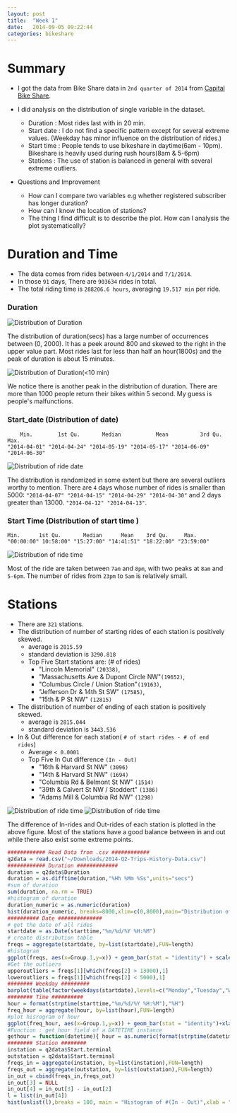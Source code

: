 ```yaml
---
layout: post
title:  "Week 1"
date:   2014-09-05 09:22:44
categories: bikeshare
---
```

# Summary

* I got the data from Bike Share data in `2nd quarter of 2014` from [Capital Bike Share](http://www.capitalbikeshare.com/trip-history-data).
* I did analysis on the distribution of single variable in the dataset.
   * Duration : Most rides last with in 20 min.
   * Start date : I do not find a specific pattern except for several extreme values. (Weekday has minor influence on the distribution of rides.)
   * Start time : People tends to use bikeshare in daytime(6am - 10pm). Bikeshare is heavily used during rush hours(8am & 5-6pm)
   * Stations : The use of station is balanced in general with several extreme outliers.

* Questions and Improvement
  * How can I compare two variables e.g whether registered subscriber has longer duration?
  * How can I know the location of stations?
  * The thing I find difficult is to describe the plot. How can I analysis the plot systematically?


# Duration and Time
  * The data comes from rides between `4/1/2014` and `7/1/2014`.
  * In those `91` days, There are `903634` rides in total.
  * The total riding time is `288206.6 hours`, averaging `19.517 min` per ride.

### Duration

![Distribution of Duration](https://github.com/yunhaolucky/yunhaolucky.github.io/blob/master/assets/bikeshare/week1/distributionofduration.png?raw=true)

The distribution of duration(secs) has a large number of occurrences between (0, 2000). It has a peek around 800 and skewed to the right in the upper value part. Most rides last for less than half an hour(1800s) and the peak of duration is about 15 minutes.

![Distribution of Duration(<10 min)](https://github.com/yunhaolucky/yunhaolucky.github.io/blob/master/assets/bikeshare/week1/distributionofduration10min.png?raw=true)

We notice there is another peak in the distribution of duration. There are more than 1000 people return their bikes within 5 second. My guess is people's malfunctions.

### Start_date (Distribution of date)

```
    Min.        1st Qu.       Median           Mean          3rd Qu.      Max.
"2014-04-01" "2014-04-24" "2014-05-19" "2014-05-17" "2014-06-09" "2014-06-30"
  ```
  ![Distribution of ride date](https://github.com/yunhaolucky/yunhaolucky.github.io/blob/master/assets/bikeshare/week1/distribution_of_Ride_date.png?raw=true)

  The distribution is randomized in some extent but there are several outliers worthy to mention. There are `4` days whose number of rides is smaller than 5000: `"2014-04-07" "2014-04-15" "2014-04-29" "2014-04-30"` and 2 days greater than 13000. `"2014-04-12" "2014-04-13"`.

### Start Time (Distribution of start time )

  ```
  Min.      1st Qu.       Median      Mean    3rd Qu.     Max.
"00:00:00" 10:58:00" "15:27:00" "14:41:51" "18:22:00" "23:59:00"
```
  ![Distribution of ride time](https://github.com/yunhaolucky/yunhaolucky.github.io/blob/master/assets/bikeshare/week1/distribution_of_ride_time.png?raw=true)

  Most of the ride are taken between `7am` and `8pm`, with two peaks at `8am` and `5-6pm`.
  The number of rides from `23pm` to `5am` is relatively small.

# Stations
  * There are `321` stations.
  * The distribution of number of starting rides of each station is positively skewed.
    * average is `2815.59`
    * standard deviation is `3290.818`
    * Top Five Start stations are: (# of rides)
      * "Lincoln Memorial" `(20338)`,
      * "Massachusetts Ave & Dupont Circle NW"`(19652)`,
      * "Columbus Circle / Union Station"`(19163)`,
      * "Jefferson Dr & 14th St SW" `(17585)`,
      * "15th & P St NW" `(12815)`
  * The distribution of number of ending of each station is positively skewed.
    * average is `2815.044`
    * standard deviation is `3443.536`
  * In & Out difference for each station( `# of start rides - # of end rides`)
    * Average `< 0.0001`
    * Top Five In Out difference `(In - Out)`
      * "16th & Harvard St NW" `(3096)`
      * "14th & Harvard St NW" `(1694)`
      * "Columbia Rd & Belmont St NW" `(1514)`
      * "39th & Calvert St NW / Stoddert" `(1386)`
      * "Adams Mill & Columbia Rd NW" `(1298)`

  ![Distribution of ride time](https://github.com/yunhaolucky/yunhaolucky.github.io/blob/master/assets/bikeshare/week1/distribution_in_out.png?raw=true)
  ![Distribution of ride time](https://github.com/yunhaolucky/yunhaolucky.github.io/blob/master/assets/bikeshare/week1/hist_in_out.png?raw=true)

The difference of In-rides and Out-rides of each station is plotted in the above figure. Most of the stations have a good balance between in and out while there also exist some extreme points.

```r
############ Read Data from .csv ############
q2data = read.csv("~/Downloads/2014-Q2-Trips-History-Data.csv")
############ Duration #############
duration = q2data$Duration
duration = as.difftime(duration,"%Hh %Mm %Ss",units="secs")
#sum of duration
sum(duration, na.rm = TRUE)
#histogram of duration
duration_numeric = as.numeric(duration)
hist(duration_numeric, breaks=8000,xlim=c(0,8000),main="Distribution of Duration")
########## Date ##############
# get the date of all rides
startdate = as.Date(starttime,"%m/%d/%Y %H:%M")
# create distribution table
freqs = aggregate(startdate, by=list(startdate),FUN=length)
#histogram
ggplot(freqs, aes(x=Group.1,y=x)) + geom_bar(stat = "identity") + scale_x_date(breaks="1 month")+xlab("Date")+ylab("Frequency")+ggtitle("Distribution of Start time")
#Get the outliers
upperoutliers = freqs[1][which(freqs[2] > 13000),1]
loweroutliers = freqs[1][which(freqs[2] < 5000),1]
######## Weekday #########
barplot(table(factor(weekdays(startdate),levels=c("Monday","Tuesday","Wednesday","Thursday","Friday","Saturday","Sunday"))))
######## Time ##########
hour = format(strptime(starttime,"%m/%d/%Y %H:%M"),"%H")
freq_hour = aggregate(hour, by=list(hour),FUN=length)
#plot hisrogram of hour
ggplot(freq_hour, aes(x=Group.1,y=x)) + geom_bar(stat = "identity")+xlab("Hour")+ylab("Frequency")+ggtitle("Distribution of Ride Start time")
#Function : get hour field of a DATETIME instance
gethour = function(datetime){ hour = as.numeric(format(strptime(datetime,"%m/%d/%Y %H:%M"),"%H"));return(hour)}
######## Station ########
instation = q2data$Start.terminal
outstation = q2data$Start.terminal
freqs_in = aggregate(instation, by=list(instation),FUN=length)
freqs_out = aggregate(outstation, by=list(outstation),FUN=length)
in_out = cbind(freqs_in,freqs_out)
in_out[3] = NULL
in_out[4] = in_out[3] - in_out[2]
l = list(in_out[4])
hist(unlist(l),breaks = 100, main = "Histogram of #(In - Out)",xlab = "#(In - Out)")
```
